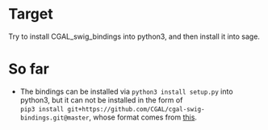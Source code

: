 # Target

Try to install CGAL_swig_bindings into python3, and then install it into sage.

# So far

- The bindings can be installed via ```python3 install setup.py``` into python3, but it can not be installed in the form of \
```pip3 install git+https://github.com/CGAL/cgal-swig-bindings.git@master```, whose format comes from [this](https://stackoverflow.com/questions/20101834/pip-install-from-git-repo-branch).
